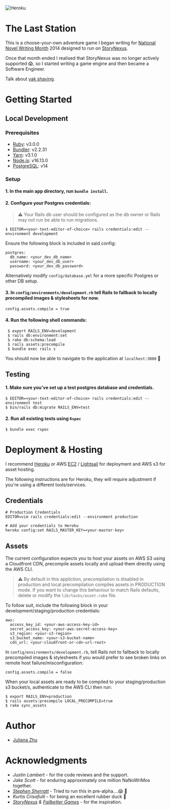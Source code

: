 ![Heroku](https://pyheroku-badge.herokuapp.com/?app=the-last-station)

# The Last Station

This is a choose-your-own adventure game I began writing for [National Novel Writing Month](https://nanowrimo.org/) 2014 designed to run on [StoryNexus](www.storynexus.com).

Once that month ended I realised that StoryNexus was no longer actively supported :scream:, so I started writing a game engine and then became a Software Engineer.

Talk about [yak shaving](http://www.catb.org/~esr/jargon/html/Y/yak-shaving.html).

# Getting Started

## Local Development

### Prerequisites
- [Ruby](https://www.ruby-lang.org/en/documentation/installation/): v3.0.0
- [Bundler](https://bundler.io/): v2.2.31
- [Yarn](https://yarnpkg.com/getting-started/install/): v3.1.0
- [Node.js](https://nodejs.org/en/download/): v16.13.0
- [PostgreSQL](https://www.postgresql.org/): v14

### Setup
#### 1. In the main app directory, run `bundle install`.

#### 2. Configure your Postgres credentials:
> :warning: Your Rails db user should be configured as the db owner or Rails may not run be able to run migrations.
```
$ EDITOR=<your-text-editor-of-choice> rails credentials:edit --environment development
```
Ensure the following block is included in said config:
```
postgres:
  db_name: <your_dev_db_name>
  username: <your_dev_db_user>
  password: <your_dev_db_password>
```
Alternatively modify `config/database.yml` for a more specific Postgres or other DB setup.

#### 3. In `config/environments/development.rb` tell Rails to fallback to locally precompiled images & stylesheets for now.

```
config.assets.compile = true
```
#### 4. Run the following shell commands:
```
 $ export RAILS_ENV=development
 $ rails db:environment:set
 $ rake db:schema:load
 $ rails assets:precompile
 $ bundle exec rails s
```
You should now be able to navigate to the application at `localhost:3000` :tada:

## Testing
#### 1. Make sure you've set up a test postgres database and credentials.
```
$ EDITOR=<your-text-editor-of-choice> rails credentials:edit --environment test
$ bin/rails db:migrate RAILS_ENV=test
```
#### 2. Run all existing tests using `Rspec`
```
$ bundle exec rspec
```
# Deployment & Hosting

I recommend [Heroku](https://www.heroku.com/) or AWS [EC2](https://aws.amazon.com/ec2) / [Lightsail](https://aws.amazon.com/lightsail/) for deployment and AWS s3 for asset hosting.

The following instructions are for Heroku, they will require adjustment if you're using a different tools/services.

## Credentials
```
# Production Credentials
EDITOR=vim rails credentials:edit --environment production

# Add your credentials to Heroku
heroku config:set RAILS_MASTER_KEY=<your-master-key>
```

## Assets

The current configuration expects you to host your assets on AWS S3 using a Cloudfront CDN, precompile assets locally and upload them directly using the AWS CLI.

> :warning: By default in this appliction, precompilation is disabled in production and local precompilation compiles assets in PRODUCTION mode. If you want to change this behaviour to match Rails defaults, delete or modify the `lib/tasks/asset.rake` file.

To follow suit, include the following block in your development/staging/production credentials:
```
aws:
  access_key_id: <your-aws-access-key-id>
  secret_access_key: <your-aws-secret-access-key>
  s3_region: <your-s3-region>
  s3_bucket_name: <your-s3-bucket-name>
  cdn_url: <your-cloudfront-or-cdn-url-root>
```
In `config/environments/development.rb`, tell Rails not to fallback to locally precompiled images & stylesheets if you would prefer to see broken links on remote host failure/misconfiguration:
```
config.assets.compile = false
```
When your local assets are ready to be compiled to your staging/production s3 bucket/s, authenticate to the AWS CLI then run:
```
$ export RAILS_ENV=production
$ rails assets:precompile LOCAL_PRECOMPILE=true
$ rake sync_assets
```


# Author
* [Juliana Zhu](https://github.com/julianazhu)

# Acknowledgments

- *Justin Lambert* - for the code reviews and the support.
- *Jake Scott* - for enduring approximately one million NaNoWriMos together.
- [*Stephen Sherratt*](https://www.gridbugs.org/) - Tried to run this in pre-alpha....:scream: :pray:
- *Kurtis Crisafulli* - for being an excellent rubber duck :baby_chick:
- *[StoryNexus](http://www.storynexus.com/) & [Failbetter Games](https://www.failbettergames.com/)* - for the inspiration.
